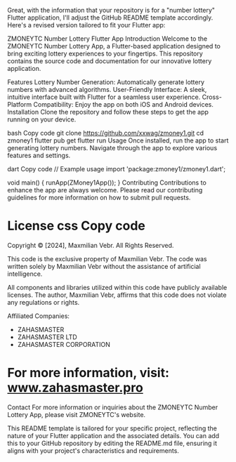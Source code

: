 
Great, with the information that your repository is for a "number lottery" Flutter application, I'll adjust the GitHub README template accordingly. Here's a revised version tailored to fit your Flutter app:

ZMONEYTC Number Lottery Flutter App
Introduction
Welcome to the ZMONEYTC Number Lottery App, a Flutter-based application designed to bring exciting lottery experiences to your fingertips. This repository contains the source code and documentation for our innovative lottery application.

Features
Lottery Number Generation: Automatically generate lottery numbers with advanced algorithms.
User-Friendly Interface: A sleek, intuitive interface built with Flutter for a seamless user experience.
Cross-Platform Compatibility: Enjoy the app on both iOS and Android devices.
Installation
Clone the repository and follow these steps to get the app running on your device.

bash
Copy code
git clone https://github.com/xxwag/zmoney1.git
cd zmoney1
flutter pub get
flutter run
Usage
Once installed, run the app to start generating lottery numbers. Navigate through the app to explore various features and settings.

dart
Copy code
// Example usage
import 'package:zmoney1/zmoney1.dart';

void main() {
  runApp(ZMoney1App());
}
Contributing
Contributions to enhance the app are always welcome. Please read our contributing guidelines for more information on how to submit pull requests.

License
css
Copy code
===============================================================================
Copyright © [2024], Maxmilian Vebr. All Rights Reserved.

This code is the exclusive property of Maxmilian Vebr. The code was written solely by Maxmilian Vebr without the assistance of artificial intelligence.

All components and libraries utilized within this code have publicly available licenses. The author, Maxmilian Vebr, affirms that this code does not violate any regulations or rights.

Affiliated Companies:
- ZAHASMASTER
- ZAHASMASTER LTD
- ZAHASMASTER CORPORATION

For more information, visit: www.zahasmaster.pro
===============================================================================
Contact
For more information or inquiries about the ZMONEYTC Number Lottery App, please visit ZMONEYTC's website.

This README template is tailored for your specific project, reflecting the nature of your Flutter application and the associated details. You can add this to your GitHub repository by editing the README.md file, ensuring it aligns with your project's characteristics and requirements.
